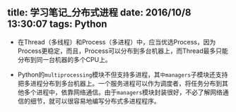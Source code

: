 ﻿title: 学习笔记_分布式进程
date: 2016/10/8 13:30:07
tags: Python
---

- 在Thread（多线程）和Process（多进程）中，应当优选Process，因为Process更稳定，而且，Process可以分布到多台机器上，而Thread最多只能分布到同一台机器的多个CPU上。

- Python的`multiprocessing`模块不但支持多进程，其`中managers`子模块还支持把多进程分布到多台机器上。一个服务进程可以作为调度者，将任务分布到其他多个进程中，依靠网络通信。由于`managers`模块封装很好，不必了解网络通信的细节，就可以很容易地编写分布式多进程程序。